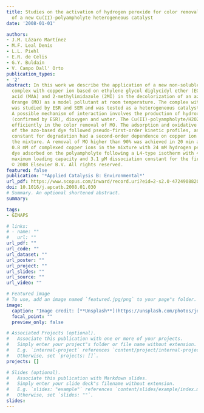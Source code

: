```yaml
---
title: Studies on the activation of hydrogen peroxide for color removal in the presence
  of a new Cu(II)-polyampholyte heterogeneous catalyst
date: '2008-01-01'

authors:
- J.M. Lázaro Martínez
- M.F. Leal Denis
- L.L. Piehl
- E.R. de Celis
- G.Y. Buldain
- V. Campo Dall' Orto
publication_types:
- '2'
abstract: In this work we describe the application of a new non-soluble and non-porous
  complex with copper ion based on ethylene glycol diglycidyl ether (EGDE), methacrylic
  acid (MAA) and 2-methylimidazole (2MI) in the decolorization of an azo dye Methyl
  Orange (MO) as a model pollutant at room temperature. The complex with copper ion
  was studied by ESR and SEM and was tested as a heterogeneous catalyst for H2O2 activation.
  A possible mechanism of interaction involves the production of hydroxyl radicals
  (confirmed by ESR), dioxygen and water. The Cu(II)-polyampholyte/H2O2 system acted
  efficiently in the color removal of MO. The adsorption and oxidative degradation
  of the azo-based dye followed pseudo-first-order kinetic profiles, and the rate
  constant for degradation had a second-order dependence on copper ion content in
  the mixture. A removal of MO higher than 90% was achieved in 20 min at pH 7.0, combining
  0.8 mM of complexed copper ions in the mixture with 24 mM hydrogen peroxide. The
  dye adsorbed on the polyampholyte following a L4-type isotherm with 4.9 μmol g-1
  maximum loading capacity and 3.1 μM dissociation constant for the first monolayer.
  © 2008 Elsevier B.V. All rights reserved.
featured: false
publication: '*Applied Catalysis B: Environmental*'
url_pdf: https://www.scopus.com/inward/record.uri?eid=2-s2.0-47249088203&doi=10.1016%2fj.apcatb.2008.01.030&partnerID=40&md5=b569eb23b6ebb32466612ca99fe9dc0b
doi: 10.1016/j.apcatb.2008.01.030
# Summary. An optional shortened abstract.
summary: 

tags:
- GINAPS

# links:
# - name: ""
#   url: ""
url_pdf: ""
url_code: ""
url_dataset: ""
url_poster: ""
url_project: ""
url_slides: ""
url_source: ""
url_video: ""

# Featured image
# To use, add an image named `featured.jpg/png` to your page"s folder. 
image:
  caption: "Image credit: [**Unsplash**](https://unsplash.com/photos/jdD8gXaTZsc)"
  focal_point: ""
  preview_only: false

# Associated Projects (optional).
#   Associate this publication with one or more of your projects.
#   Simply enter your project"s folder or file name without extension.
#   E.g. `internal-project` references `content/project/internal-project/index.md`.
#   Otherwise, set `projects: []`.
projects: []

# Slides (optional).
#   Associate this publication with Markdown slides.
#   Simply enter your slide deck"s filename without extension.
#   E.g. `slides: "example"` references `content/slides/example/index.md`.
#   Otherwise, set `slides: ""`.
slides:
---
```


